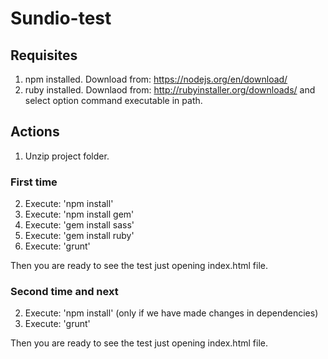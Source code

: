 # Sundio-test
## Requisites
1. npm installed. Download from: https://nodejs.org/en/download/
2. ruby installed. Downlaod from: http://rubyinstaller.org/downloads/ and select option command executable in path.

##  Actions
1. Unzip project folder.

### First time
2. Execute: 'npm install'
3. Execute: 'npm install gem'	
4. Execute: 'gem install sass'
5. Execute: 'gem install ruby'
6. Execute: 'grunt'

Then you are ready to see the test just opening index.html file.

### Second time and next
2. Execute: 'npm install' (only if we have made changes in dependencies)
3. Execute: 'grunt'

Then you are ready to see the test just opening index.html file.

